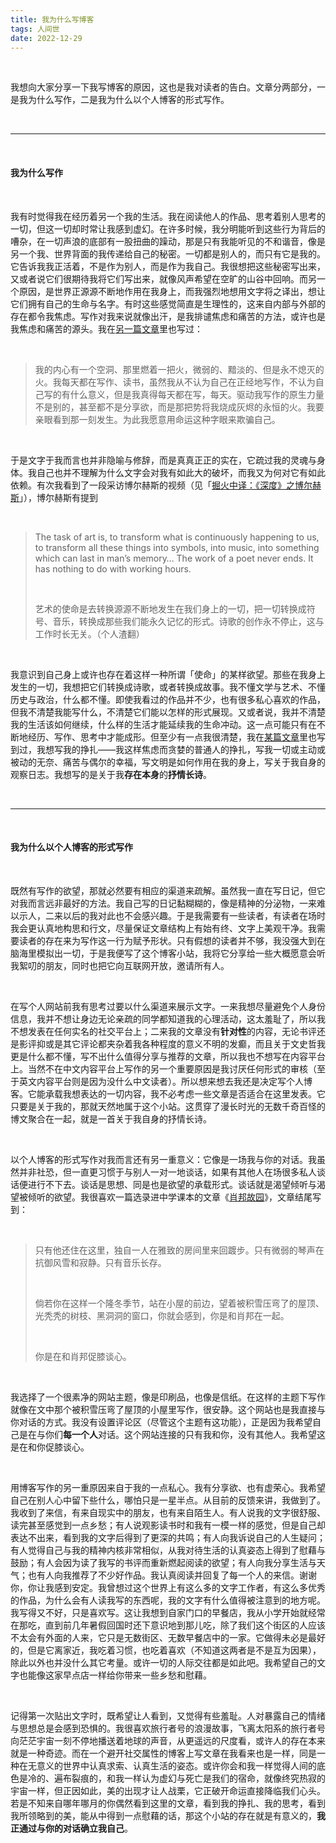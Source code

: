 ```yaml
---
title: 我为什么写博客
tags: 人间世
date: 2022-12-29
---
```


<br/>

我想向大家分享一下我写博客的原因，这也是我对读者的告白。文章分两部分，一是我为什么写作，二是我为什么以个人博客的形式写作。

<br/>

---



<br/>

#### 我为什么写作

<br/>

我有时觉得我在经历着另一个我的生活。我在阅读他人的作品、思考着别人思考的一切，但这一切却时常让我感到虚幻。在许多时候，我分明能听到这些行为背后的嘈杂，在一切声浪的底部有一股扭曲的躁动，那是只有我能听见的不和谐音，像是另一个我、世界背面的我传递给自己的秘密。一切都是别人的，而只有它是我的。它告诉我我正活着，不是作为别人，而是作为我自己。我很想把这些秘密写出来，又或者说它们很期待我将它们写出来，就像风声希望在空旷的山谷中回响。而另一个原因，是世界正源源不断地作用在我身上，而我强烈地想用文字将之译出，想让它们拥有自己的生命与名字。有时这些感觉简直是生理性的，这来自内部与外部的存在都令我焦虑。写作对我来说就像出汗，是我排谴焦虑和痛苦的方法，或许也是我焦虑和痛苦的源头。我在[另一篇文章](https://tianxianzi.me/2022/12/10/chicago/)里也写过：

<br/>

> 我的内心有一个空洞、那里燃着一把火，微弱的、黯淡的、但是永不熄灭的火。我每天都在写作、读书，虽然我从不认为自己在正经地写作，不认为自己写的有什么意义，但是我真得每天都在写，每天。驱动我写作的原生力量不是别的，甚至都不是分享欲，而是那把势将我烧成灰烬的永恒的火。我要亲眼看到那一刻发生。为此我愿意用命运这种字眼来欺骗自己。

<br/>

于是文字于我而言也并非隐喻与修辞，而是真真正正的实在，它疏过我的灵魂与身体。我自己也并不理解为什么文字会对我有如此大的破坏，而我又为何对它有如此依赖。有次我看到了一段采访博尔赫斯的视频（见「[掘火中译：《深度》之博尔赫斯](https://www.digforfire.net/?p=19270)」），博尔赫斯有提到

<br/>

> The task of art is, to transform what is continuously happening to us, to transform all these things into symbols, into music, into something which can last in man’s memory… The work of a poet never ends. It has nothing to do with working hours.
>
> <br/>
>
> 艺术的使命是去转换源源不断地发生在我们身上的一切，把一切转换成符号、音乐，转换成那些我们能永久记忆的形式。诗歌的创作永不停止，这与工作时长无关。（个人渣翻）

<br/>

我意识到自己身上或许也存在着这样一种所谓「使命」的某样欲望。那些在我身上发生的一切，我想把它们转换成诗歌，或者转换成故事。我不懂文学与艺术、不懂历史与政治，什么都不懂。即使我看过的作品并不少，也有很多私心喜欢的作品，但我不清楚我能写什么，不清楚它们能以怎样的形式展现。又或者说，我并不清楚我的生活该如何继续，什么样的生活才能延续我的生命冲动。这一点可能只有在不断地经历、写作、思考中才能成形。但至少有一点我很清楚，我在[某篇文章](https://tianxianzi.me/2022/12/25/new_year_plan_2023/)里也写到过，我想写我的挣扎——我这样焦虑而贪婪的普通人的挣扎，写我一切或主动或被动的无奈、痛苦与偶尔的幸福，写文明是如何作用在我的身上，写关于我自身的观察日志。我想写的是关于我**存在本身**的**抒情长诗**。

<br/>

---



<br/>

#### 我为什么以个人博客的形式写作

<br/>

既然有写作的欲望，那就必然要有相应的渠道来疏解。虽然我一直在写日记，但它对我而言远非最好的方法。我自己写的日记黏糊糊的，像是精神的分泌物，一来难以示人，二来以后的我对此也不会感兴趣。于是我需要有一些读者，有读者在场时我会更认真地构思和行文，尽量保证文章结构上有始有终、文字上美观干净。我需要读者的存在来为写作这一行为赋予形状。只有假想的读者并不够，我没强大到在脑海里模拟出一切，于是我便写了这个博客小站，我将它分享给一些大概愿意会听我絮叨的朋友，同时也把它向互联网开放，邀请所有人。

<br/>

在写个人网站前我有思考过要以什么渠道来展示文字。一来我想尽量避免个人身份信息，我并不想让身边无论亲疏的同学都知道我的心理活动，这太羞耻了，所以我不想发表在任何实名的社交平台上；二来我的文章没有**针对性**的内容，无论书评还是影评抑或是其它评论都夹杂着我各种程度的意义不明的发癫，而且关于文史哲我更是什么都不懂，写不出什么值得分享与推荐的文章，所以我也不想写在内容平台上。当然不在中文内容平台上写作的另一个重要原因是我讨厌任何形式的审核（至于英文内容平台则是因为没什么中文读者）。所以想来想去我还是决定写个人博客。它能承载我想表达的一切内容，我不必考虑一些文章是否适合在这里发表。它只要是关于我的，那就天然地属于这个小站。这贯穿了漫长时光的无数千奇百怪的博文聚合在一起，就是一首关于我自身的抒情长诗。

<br/>

以个人博客的形式写作对我而言还有另一重意义：它像是一场我与你的对话。我虽然并非社恐，但一直更习惯于与别人一对一地谈话，如果有其他人在场很多私人谈话便进行不下去。谈话是思想、同是也是欲望的承载形式。谈话就是渴望倾听与渴望被倾听的欲望。我很喜欢一篇选录进中学课本的文章《[肖邦故园](https://baike.baidu.com/item/%E8%82%96%E9%82%A6%E6%95%85%E5%9B%AD/1897286)》，文章结尾写到：

<br/>

> 只有他还住在这里，独自一人在雅致的房间里来回踱步。只有微弱的琴声在抗御风雪和寂静。只有音乐长存。
>
> <br/>
>
> 倘若你在这样一个隆冬季节，站在小屋的前边，望着被积雪压弯了的屋顶、光秃秃的树枝、黑洞洞的窗口，你就会感到，你是和肖邦在一起。 
>
> <br/>
>
> 你是在和肖邦促膝谈心。

<br/>

我选择了一个很素净的网站主题，像是印刷品，也像是信纸。在这样的主题下写作就像在文中那个被积雪压弯了屋顶的小屋里写作，很安静。这个网站也是我直接与你对话的方式。我没有设置评论区（尽管这个主题有这功能），正是因为我希望自己是在与你们**每一个人**对话。这个网站连接的只有我和你，没有其他人。我希望这是在和你促膝谈心。

<br/>

用博客写作的另一重原因来自于我的一点私心。我有分享欲、也有虚荣心。我希望自己在别人心中留下些什么，哪怕只是一星半点。从目前的反馈来讲，我做到了。我收到了来信，有来自现实中的朋友，也有来自陌生人。有人说我的文字很舒服、读完甚至感觉到一点乡愁；有人说观影读书时和我有一模一样的感觉，但是自己却表达不出来，看到我的文字后得到了更深的共鸣；有人向我诉说自己的人生疑问；有人觉得自己与我的精神内核非常相似，从我对待生活的认真姿态上得到了慰藉与鼓励；有人会因为读了我写的书评而重新燃起阅读的欲望；有人向我分享生活与天气；也有人向我推荐了不少好作品。我认真阅读并回复了每一个人的来信。谢谢你，你让我感到安定。我曾想过这个世界上有这么多的文字工作者，有这么多优秀的作品，为什么会有人读我写的东西呢，我的文字有什么值得被注意到的地方呢。我写得又不好，只是喜欢写。这让我想到自家门口的早餐店，我从小学开始就经常在那吃，直到前几年暑假回国时还下意识地到那儿吃，除了我们这个街区的人应该不太会有外面的人来，它只是无数街区、无数早餐店中的一家。它做得未必是最好的，但是它离家近，我吃着习惯，也吃着喜欢（不知道这两者是不是互为因果），除此以外也并没什么其它考量。或许一切的人际交往都是如此吧。我希望自己的文字也能像这家早点店一样给你带来一些乡愁和慰藉。

<br/>

记得第一次贴出文字时，既希望让人看到，又觉得有些羞耻。人对暴露自己的情绪与思想总是会感到恐惧的。我很喜欢旅行者号的浪漫故事，飞离太阳系的旅行者号向茫茫宇宙一刻不停地播送着地球的声音，从更遥远的尺度看，或许人的存在本来就是一种奇迹。而在一个避开社交属性的博客上写文章在我看来也是一样，同是一种在无意义的世界中认真求索、认真生活的姿态。或许你会和我一样觉得人间的底色是冷的、遍布裂痕的，和我一样认为虚幻与死亡是我们的宿命，就像终究热寂的宇宙一样，但正因如此，美的出现才让人战栗，它正破开命运直接降临我们心头。若是不知来自哪年哪月的你偶然看到这里的文章，看到我的挣扎、我的思考，看到我所领略到的美，能从中得到一点慰藉的话，那这个小站的存在就是有意义的，**我正通过与你的对话确立我自己**。

<br/>